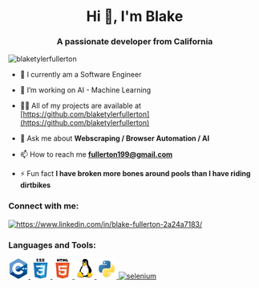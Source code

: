 <h1 align="center">Hi 👋, I'm Blake</h1>
<h3 align="center">A passionate developer from California</h3>

<p align="left"> <img src="https://komarev.com/ghpvc/?username=blaketylerfullerton&label=Profile%20views&color=0e75b6&style=flat" alt="blaketylerfullerton" /> </p>

- 🔭 I currently am a Software Engineer

- 👯 I’m working on AI - Machine Learning

- 👨‍💻 All of my projects are available at [https://github.com/blaketylerfullerton](https://github.com/blaketylerfullerton)

- 💬 Ask me about **Webscraping / Browser Automation / AI**

- 📫 How to reach me **fullerton199@gmail.com**

- ⚡ Fun fact **I have broken more bones around pools than I have riding dirtbikes**

<h3 align="left">Connect with me:</h3>
<p align="left">
<a href="https://www.linkedin.com/in/blakefullerton/" target="blank"><img align="center" src="https://raw.githubusercontent.com/rahuldkjain/github-profile-readme-generator/master/src/images/icons/Social/linked-in-alt.svg" alt="https://www.linkedin.com/in/blake-fullerton-2a24a7183/" height="30" width="40" /></a>
</p>

<h3 align="left">Languages and Tools:</h3>
<p align="left"> <a href="https://www.w3schools.com/cpp/" target="_blank" rel="noreferrer"> <img src="https://raw.githubusercontent.com/devicons/devicon/master/icons/cplusplus/cplusplus-original.svg" alt="cplusplus" width="40" height="40"/> </a> <a href="https://www.w3schools.com/css/" target="_blank" rel="noreferrer"> <img src="https://raw.githubusercontent.com/devicons/devicon/master/icons/css3/css3-original-wordmark.svg" alt="css3" width="40" height="40"/> </a> <a href="https://www.w3.org/html/" target="_blank" rel="noreferrer"> <img src="https://raw.githubusercontent.com/devicons/devicon/master/icons/html5/html5-original-wordmark.svg" alt="html5" width="40" height="40"/> </a> <a href="https://www.linux.org/" target="_blank" rel="noreferrer"> <img src="https://raw.githubusercontent.com/devicons/devicon/master/icons/linux/linux-original.svg" alt="linux" width="40" height="40"/> </a> <a href="https://www.python.org" target="_blank" rel="noreferrer"> <img src="https://raw.githubusercontent.com/devicons/devicon/master/icons/python/python-original.svg" alt="python" width="40" height="40"/> </a> <a href="https://www.selenium.dev" target="_blank" rel="noreferrer"> <img src="https://raw.githubusercontent.com/detain/svg-logos/780f25886640cef088af994181646db2f6b1a3f8/svg/selenium-logo.svg" alt="selenium" width="40" height="40"/> </a> </p>
